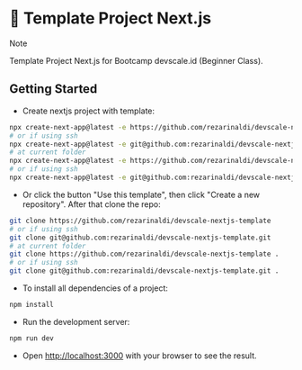 # 🔖 Template Project Next.js

> [!NOTE]
> Template Project Next.js for Bootcamp devscale.id (Beginner Class).

## Getting Started

- Create nextjs project with template:

```bash
npx create-next-app@latest -e https://github.com/rezarinaldi/devscale-nextjs-template
# or if using ssh
npx create-next-app@latest -e git@github.com:rezarinaldi/devscale-nextjs-template.git
# at current folder
npx create-next-app@latest -e https://github.com/rezarinaldi/devscale-nextjs-template .
# or if using ssh
npx create-next-app@latest -e git@github.com:rezarinaldi/devscale-nextjs-template.git .
```

- Or click the button "Use this template", then click "Create a new repository". After that clone the repo:

```bash
git clone https://github.com/rezarinaldi/devscale-nextjs-template
# or if using ssh
git clone git@github.com:rezarinaldi/devscale-nextjs-template.git
# at current folder
git clone https://github.com/rezarinaldi/devscale-nextjs-template .
# or if using ssh
git clone git@github.com:rezarinaldi/devscale-nextjs-template.git .
```

- To install all dependencies of a project:

```bash
npm install
```

- Run the development server:

```bash
npm run dev
```

- Open [http://localhost:3000](http://localhost:3000) with your browser to see the result.
